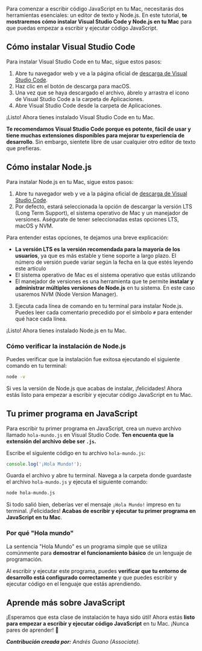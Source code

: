 Para comenzar a escribir código JavaScript en tu Mac, necesitarás dos herramientas esenciales: un editor de texto y Node.js. En este tutorial, **te mostraremos cómo instalar Visual Studio Code y Node.js en tu Mac** para que puedas empezar a escribir y ejecutar código JavaScript.

## Cómo instalar Visual Studio Code

Para instalar Visual Studio Code en tu Mac, sigue estos pasos:

1. Abre tu navegador web y ve a la página oficial de [descarga de Visual Studio Code](https://code.visualstudio.com/download).
2. Haz clic en el botón de descarga para macOS.
3. Una vez que se haya descargado el archivo, ábrelo y arrastra el icono de Visual Studio Code a la carpeta de Aplicaciones.
4. Abre Visual Studio Code desde la carpeta de Aplicaciones.

¡Listo! Ahora tienes instalado Visual Studio Code en tu Mac. 

**Te recomendamos Visual Studio Code porque es potente, fácil de usar y tiene muchas extensiones disponibles para mejorar tu experiencia de desarrollo**. Sin embargo, sientete libre de usar cualquier otro editor de texto que prefieras.

## Cómo instalar Node.js

Para instalar Node.js en tu Mac, sigue estos pasos:

1. Abre tu navegador web y ve a la página oficial de [descarga de Visual Studio Code](https://nodejs.org/en/download/package-manager).
2. Por defecto, estará seleccionada la opción de descargar la versión LTS (Long Term Support), el sistema operativo de Mac y un manejador de versiones. Aségurate de tener seleccionadas estas opciones LTS, macOS y NVM.

Para entender estas opciones, te dejamos una breve explicación:
* **La versión LTS es la versión recomendada para la mayoría de los usuarios**, ya que es más estable y tiene soporte a largo plazo. El número de versión puede variar según la fecha en la que estés leyendo este artículo
* El sistema operativo de Mac es el sistema operativo que estás utilizando
* El manejador de versiones es una herramienta que te permite **instalar y administrar múltiples versiones de Node.js** en tu sistema. En este caso usaremos NVM (Node Version Manager).

3. Ejecuta cada línea de comando en tu terminal para instalar Node.js. Puedes leer cada comentario precedido por el símbolo `#` para entender qué hace cada línea.


¡Listo! Ahora tienes instalado Node.js en tu Mac. 

### Cómo verificar la instalación de Node.js

Puedes verificar que la instalación fue exitosa ejecutando el siguiente comando en tu terminal:

```bash
node -v
```

Si ves la versión de Node.js que acabas de instalar, ¡felicidades! Ahora estás listo para empezar a escribir y ejecutar código JavaScript en tu Mac.

## Tu primer programa en JavaScript

Para escribir tu primer programa en JavaScript, crea un nuevo archivo llamado `hola-mundo.js` en Visual Studio Code. **Ten encuenta que la extensión del archivo debe ser `.js`.**

Escribe el siguiente código en tu archivo `hola-mundo.js`:

```js
console.log('¡Hola Mundo!');
```

Guarda el archivo y abre tu terminal. Navega a la carpeta donde guardaste el archivo `hola-mundo.js` y ejecuta el siguiente comando:

```bash
node hola-mundo.js
```

Si todo salió bien, deberías ver el mensaje `¡Hola Mundo!` impreso en tu terminal. ¡Felicidades! **Acabas de escribir y ejecutar tu primer programa en JavaScript en tu Mac**.

### Por qué "Hola mundo"

La sentencia "Hola Mundo" es un programa simple que se utiliza comúnmente para **demostrar el funcionamiento básico** de un lenguaje de programación. 

Al escribir y ejecutar este programa, puedes **verificar que tu entorno de desarrollo está configurado correctamente** y que puedes escribir y ejecutar código en el lenguaje que estás aprendiendo.

## Aprende más sobre JavaScript
¡Esperamos que esta clase de instalación te haya sido útil! Ahora estás **listo para empezar a escribir y ejecutar código JavaScript** en tu Mac. ¡Nunca pares de aprender! 🚀

***Contribución creada por:** Andrés Guano (Associate).*
